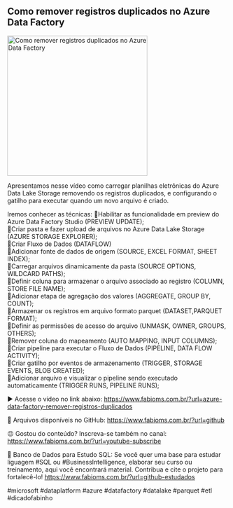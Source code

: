## Como remover registros duplicados no Azure Data Factory

<img src="https://fabioms.com.br//uploads/youtube/Slide75.png" alt="Como remover registros duplicados no Azure Data Factory" title="Azure Data Factory" width="320"/>

Apresentamos nesse vídeo como carregar planilhas eletrônicas do Azure Data Lake Storage removendo os registros duplicados, e configurando o gatilho para executar quando um novo arquivo é criado.

Iremos conhecer as técnicas:
🔹Habilitar as funcionalidade em preview do Azure Data Factory Studio (PREVIEW UPDATE);  
🔹Criar pasta e fazer upload de arquivos no Azure Data Lake Storage (AZURE STORAGE EXPLORER);  
🔹Criar Fluxo de Dados (DATAFLOW)  
🔹Adicionar fonte de dados de origem (SOURCE, EXCEL FORMAT, SHEET INDEX);  
🔹Carregar arquivos dinamicamente da pasta (SOURCE OPTIONS, WILDCARD PATHS);  
🔹Definir coluna para armazenar o arquivo associado ao registro (COLUMN, STORE FILE NAME);  
🔹Adicionar etapa de agregação dos valores (AGGREGATE, GROUP BY, COUNT);  
🔹Armazenar os registros em arquivo formato parquet (DATASET,PARQUET FORMAT);  
🔹Definir as permissões de acesso do arquivo (UNMASK, OWNER, GROUPS, OTHERS);  
🔹Remover coluna do mapeamento (AUTO MAPPING, INPUT COLUMNS);  
🔹Criar pipeline para executar o Fluxo de Dados (PIPELINE, DATA FLOW ACTIVITY);  
🔹Criar gatilho por eventos de armazenamento (TRIGGER, STORAGE EVENTS, BLOB CREATED);  
🔹Adicionar arquivo e visualizar o pipeline sendo executado automaticamente (TRIGGER RUNS, PIPELINE RUNS);  

▶️ Acesse o vídeo no link abaixo:
https://www.fabioms.com.br/?url=azure-data-factory-remover-registros-duplicados

📁 Arquivos disponíveis no GitHub:
https://www.fabioms.com.br/?url=github

😉 Gostou do conteúdo? Inscreva-se também no canal:
https://www.fabioms.com.br/?url=youtube-subscribe

🎁 Banco de Dados para Estudo SQL:
Se você quer uma base para estudar liguagem #SQL ou #BusinessIntelligence, elaborar seu curso ou treinamento, aqui você encontrará material. 
Contribua e cite o projeto para fortalecê-lo!
https://www.fabioms.com.br/?url=github-estudados

#microsoft #dataplatform #azure #datafactory #datalake #parquet #etl #dicadofabinho

